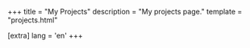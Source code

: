+++
title = "My Projects"
description = "My projects page."
template = "projects.html"

[extra]
lang = 'en'
+++